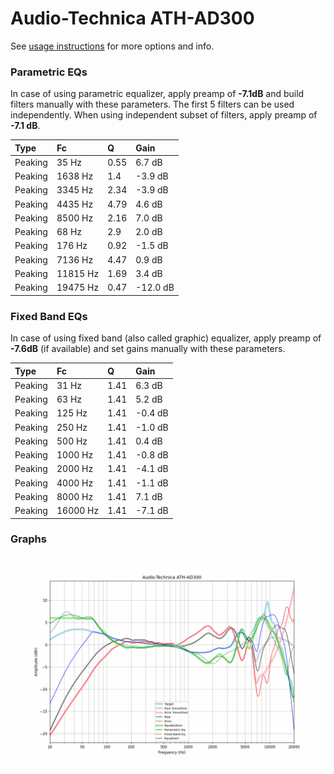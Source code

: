 # Audio-Technica ATH-AD300
See [usage instructions](https://github.com/jaakkopasanen/AutoEq#usage) for more options and info.

### Parametric EQs
In case of using parametric equalizer, apply preamp of **-7.1dB** and build filters manually
with these parameters. The first 5 filters can be used independently.
When using independent subset of filters, apply preamp of **-7.1 dB**.

| Type    | Fc       |    Q | Gain     |
|:--------|:---------|:-----|:---------|
| Peaking | 35 Hz    | 0.55 | 6.7 dB   |
| Peaking | 1638 Hz  | 1.4  | -3.9 dB  |
| Peaking | 3345 Hz  | 2.34 | -3.9 dB  |
| Peaking | 4435 Hz  | 4.79 | 4.6 dB   |
| Peaking | 8500 Hz  | 2.16 | 7.0 dB   |
| Peaking | 68 Hz    | 2.9  | 2.0 dB   |
| Peaking | 176 Hz   | 0.92 | -1.5 dB  |
| Peaking | 7136 Hz  | 4.47 | 0.9 dB   |
| Peaking | 11815 Hz | 1.69 | 3.4 dB   |
| Peaking | 19475 Hz | 0.47 | -12.0 dB |

### Fixed Band EQs
In case of using fixed band (also called graphic) equalizer, apply preamp of **-7.6dB**
(if available) and set gains manually with these parameters.

| Type    | Fc       |    Q | Gain    |
|:--------|:---------|:-----|:--------|
| Peaking | 31 Hz    | 1.41 | 6.3 dB  |
| Peaking | 63 Hz    | 1.41 | 5.2 dB  |
| Peaking | 125 Hz   | 1.41 | -0.4 dB |
| Peaking | 250 Hz   | 1.41 | -1.0 dB |
| Peaking | 500 Hz   | 1.41 | 0.4 dB  |
| Peaking | 1000 Hz  | 1.41 | -0.8 dB |
| Peaking | 2000 Hz  | 1.41 | -4.1 dB |
| Peaking | 4000 Hz  | 1.41 | -1.1 dB |
| Peaking | 8000 Hz  | 1.41 | 7.1 dB  |
| Peaking | 16000 Hz | 1.41 | -7.1 dB |

### Graphs
![](./Audio-Technica%20ATH-AD300.png)